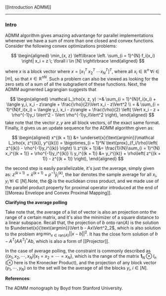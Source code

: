 [[Introduction ADMM]]

---
### **Intro**

ADMM algorithm gives amazing advantange for parallel implementations whenever we have a sum of more than one closed and convex functions. Consider the following convex optimizations problems: 

$$
\begin{aligned}
    \min_{x, z}
    \left\lbrace
        \left.
        \sum_{i = 1}^{N} f_i(x_i)
        \right|
        x_i = z \; \forall i \in [N]
    \right\rbrace
\end{aligned}
$$

where $x$ is a block vector where $x = [x_1^T \; x_2^T\; \cdots x_N^T]^T$, where all $x_i\in \mathbb R^n\; \forall i \in [m]$, so that $x\in \mathbb R^{nN}$. Such a problem can also be viewed as looking for the zero sets of a sum of all the subgradient of these functions. Next, the ADMM augmented Lagrangian suggests that

$$
\begin{aligned}
    \mathcal L_\rho(x, z, y) :=& 
    \sum_{i = 1}^{N}f_i(x_i) + \langle y_i, x_i - z\rangle
    +  \frac{\rho}{2}\Vert x_i - z\Vert^2
    \\
    = &
    \sum_{i = 1}^{N}f_i(x_i) + 
    \langle y_i, x_i - z\rangle + \frac{\rho}{2}
    \left(
        \Vert x_i - z + \rho^{-1}y_i \Vert^2 - 
        \Vert \rho^{-1}y_i\Vert^2
    \right), 
\end{aligned}
$$
take note that the vector $z, y$ are all block vectors, of the exact same format. Finally, it gives us an update sequence for the ADMM algorithm given as: 

$$
\begin{aligned}
    x^{(k + 1)} &= \underset{x}{\text{argmin}}\mathcal L_\rho(x, z^{(k)}, y^{(k)}) =
    \bigotimes_{i = 1}^N \text{prox}_{f_i/\rho}\left(
        z^{(k)}  - \rho^{-1}y_i^{(k)}
    \right)
    \\
    z^{(k + 1)}&= 
    \frac{1}{N}\sum_{i = 1}^{N}
        x_i^{(k + 1)} + \rho^{-1}y_i^{(k)}
    \\ 
    y_i^{(k + 1)} &= 
    y_i^{(k)} + \rho\left(
        z^{(k + 1)} - z^{(k + 1)}
    \right), 
\end{aligned}
$$

the second step is easily parallelizable, it's just the average, simply given as: $z^{(k + 1)} = \bar x^{(k + 1)} + \rho^{-1}\bar y^{(k)}_i$, the bar denotes the sample average for all $x_i, y_i\; \forall i \in [N]$.Note, the $\bigotimes$ is the euclidean cross product, and we made use of the parallel product property for proximal operator introduced at the end of [[Moreau Envelope and Convex Proximal Mapping]]. 

**Clarifying the average polling**

Take note that, the average of a list of vector is also an projection onto the range of a certain matrix, and it's also the minimizer of a square distance to a linear subspace. Recall that, the projection of $b$ onto $\text{ran}(A)$ is the solution to $\underset{x}{\text{argmin}}\Vert b - Ax\Vert^2_2$, which is also solution to the problem $\arg\min_{x\in \text{ran}(A)}||x - b||^2$. It has the close form solution of $b - A^T(AA^T)^{\dagger}Ab$, which is also a form of [[Projector]]. 

In the case of average polling, the constraint is commonly described as $\{(x_1, x_2, \cdots, x_N)| x_1 = x_2 = \cdots = x_N\}$, which is the range of the matrix $\mathbf 1_N \otimes I_n$ ($\otimes$ here is the Kronecker Product), and the projection of any block vector $(y_1, \cdots, y_N)$ on to the set will be the average of all the blocks $y_i, \; i \in [N]$.

**References**: 

The ADMM monograph by Boyd from Stanford University. 

